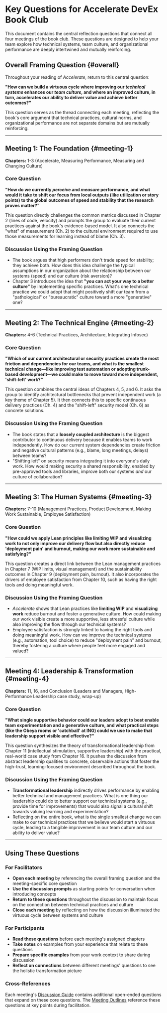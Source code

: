 # Key Questions for Accelerate DevEx Book Club

This document contains the central reflection questions that connect all four meetings of the book club. These questions are designed to help your team explore how technical systems, team culture, and organizational performance are deeply intertwined and mutually reinforcing.

## Overall Framing Question {#overall}

Throughout your reading of _Accelerate_, return to this central question:

**"How can we build a virtuous cycle where improving our _technical systems_ enhances our _team culture_, and where an improved culture, in turn, accelerates our ability to deliver value and achieve better outcomes?"**

This question serves as the thread connecting each meeting, reflecting the book's core argument that technical practices, cultural norms, and organizational performance are not separate domains but are mutually reinforcing.

---

## Meeting 1: The Foundation {#meeting-1}

**Chapters:** 1-3 (Accelerate, Measuring Performance, Measuring and Changing Culture)

### Core Question

**"How do we currently _perceive_ and _measure_ performance, and what would it take to shift our focus from local outputs (like utilization or story points) to the global outcomes of speed and stability that the research proves matter?"**

This question directly challenges the common metrics discussed in Chapter 2 (lines of code, velocity) and prompts the group to evaluate their current practices against the book's evidence-based model. It also connects the "what" of measurement (Ch. 2) to the cultural environment required to use those measurements for learning instead of blame (Ch. 3).

### Discussion Using the Framing Question

- The book argues that high performers don't trade speed for stability; they achieve both. How does this idea challenge the typical assumptions in our organization about the relationship between our systems (speed) and our culture (risk aversion)?
- Chapter 3 introduces the idea that **"you can act your way to a better culture"** by implementing specific practices. What's one technical practice we could adopt that might positively shift our team from a "pathological" or "bureaucratic" culture toward a more "generative" one?

---

## Meeting 2: The Technical Engine {#meeting-2}

**Chapters:** 4-6 (Technical Practices, Architecture, Integrating Infosec)

### Core Question

**"Which of our current architectural or security practices create the most friction and dependencies for our teams, and what is the smallest technical change—like improving test automation or adopting trunk-based development—we could make to move toward more independent, 'shift-left' work?"**

This question combines the central ideas of Chapters 4, 5, and 6. It asks the group to identify architectural bottlenecks that prevent independent work (a key theme of Chapter 5). It then connects this to specific continuous delivery practices (Ch. 4) and the "shift-left" security model (Ch. 6) as concrete solutions.

### Discussion Using the Framing Question

- The book states that a **loosely coupled architecture** is the biggest contributor to continuous delivery because it enables teams to work independently. How do our current system dependencies create friction and negative cultural patterns (e.g., blame, long meetings, delays) between teams?
- "Shifting left" on security means integrating it into everyone's daily work. How would making security a shared responsibility, enabled by pre-approved tools and libraries, improve both our systems _and_ our culture of collaboration?

---

## Meeting 3: The Human Systems {#meeting-3}

**Chapters:** 7-10 (Management Practices, Product Development, Making Work Sustainable, Employee Satisfaction)

### Core Question

**"How could we apply Lean principles like limiting WIP and visualizing work to not only improve our delivery flow but also directly reduce 'deployment pain' and burnout, making our work more sustainable and satisfying?"**

This question creates a direct link between the Lean management practices in Chapter 7 (WIP limits, visual management) and the sustainability outcomes in Chapter 9 (deployment pain, burnout). It also incorporates the drivers of employee satisfaction from Chapter 10, such as having the right tools and doing meaningful work.

### Discussion Using the Framing Question

- _Accelerate_ shows that Lean practices like **limiting WIP** and **visualizing work** reduce burnout and foster a generative culture. How could making our work visible create a more supportive, less stressful culture while also improving the flow through our technical systems?
- Employee satisfaction is strongly linked to having the right tools and doing meaningful work. How can we improve the technical systems (e.g., automation, tool choice) to reduce "deployment pain" and burnout, thereby fostering a culture where people feel more engaged and valued?

---

## Meeting 4: Leadership & Transformation {#meeting-4}

**Chapters:** 11, 16, and Conclusion (Leaders and Managers, High-Performance Leadership case study, wrap-up)

### Core Question

**"What single supportive behavior could our leaders adopt to best enable team experimentation and a generative culture, and what practical steps (like the Obeya rooms or 'catchball' at ING) could we use to make that leadership support visible and effective?"**

This question synthesizes the theory of transformational leadership from Chapter 11 (intellectual stimulation, supportive leadership) with the practical, real-world case study from Chapter 16. It pushes the discussion from abstract leadership qualities to concrete, observable actions that foster the high-trust, learning-focused environment described throughout the book.

### Discussion Using the Framing Question

- **Transformational leadership** indirectly drives performance by enabling better technical and management practices. What is one thing our leadership could do to better support our technical systems (e.g., provide time for improvements) that would also signal a cultural shift towards valuing learning and experimentation?
- Reflecting on the entire book, what is the single smallest change we can make to our technical practices that we believe would start a virtuous cycle, leading to a tangible improvement in our team culture and our ability to deliver value?

---

## Using These Questions

### For Facilitators

- **Open each meeting** by referencing the overall framing question and the meeting-specific core question
- **Use the discussion prompts** as starting points for conversation when introducing concepts
- **Return to these questions** throughout the discussion to maintain focus on the connection between technical practices and culture
- **Close each meeting** by reflecting on how the discussion illuminated the virtuous cycle between systems and culture

### For Participants

- **Read these questions** before each meeting's assigned chapters
- **Take notes** on examples from your experience that relate to these questions
- **Prepare specific examples** from your work context to share during discussion
- **Reflect on connections** between different meetings' questions to see the holistic transformation picture

### Cross-References

Each meeting's [Discussion Guide](meetings/) contains additional open-ended questions that expand on these core questions. The [Meeting Outlines](meetings/) reference these questions at key points during facilitation.
